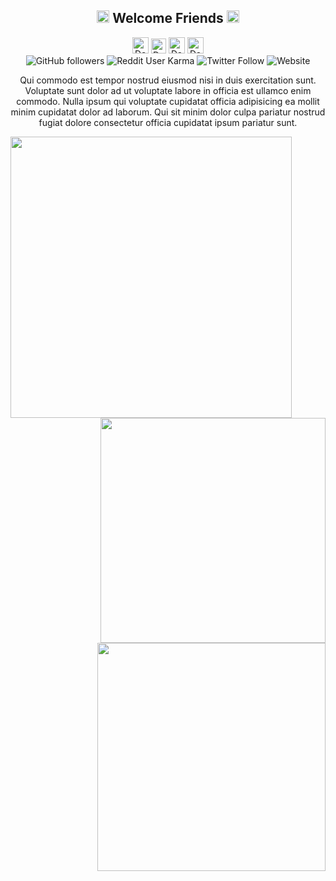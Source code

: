 <h2 align=center>
<img width="20px" src="https://github.com/daephx/daephx/blob/master/assets/Mario_Hello.gif">
<b> Welcome Friends </b>
<img width="20px" src="https://github.com/daephx/daephx/blob/master/assets/Mario_Hello.gif">
</h2>

<div align=center>
<!-- Social Links -->
<a href="https://gitlab.com/daephx" target="_blank" rel="noopener noreferrer"><img alt="Daemon Phenex | GitLab" width="26px" src="https://github.com/daephx/daephx/blob/master/assets/GitLab.svg" /></a>
<!-- <a href="https://in.linkedin.com/in/daephx" target="_blank" rel="noopener noreferrer"><img alt="Daemon Phenex | Linkedin" width="24px" src="https://github.com/daephx/daephx/blob/master/assets/Linkedin.svg" /></a> -->
<!-- <a href="https://instagram.com/daephx/" target="_blank" rel="noopener noreferrer"><img alt="Daemon Phenex | Instagram" width="24px" src="https://github.com/daephx/daephx/blob/master/assets/Instagram.svg" /></a> -->
<a href="https://twitter.com/xpandaemonium" target="_blank" rel="noopener noreferrer"><img alt="Daemon Phenex | Twitter" width="24px" src="https://github.com/daephx/daephx/blob/master/assets/Twitter.svg" /></a>
<a href="https://www.youtube.com/channel/UCvWVQZRK5lmETzEf_CNmwcw" target="_blank" rel="noopener noreferrer"><img alt="Daemon Phenex | Youtube" width="26px" src="https://github.com/daephx/daephx/blob/master/assets/YouTube.svg" /></a>
<a href="mailto:demonphoenix42@gmail.com" target="_blank" rel="noopener noreferrer"><img alt="Daemon Phenex | Gmail" width="26px" src="https://github.com/daephx/daephx/blob/master/assets/Gmail.svg" /></a>
</div>

<div align=center>
<img alt="GitHub followers" src="https://img.shields.io/github/followers/daephx?color=242424&label=Github&logo=Github&logoColor=000000">
<img alt="Reddit User Karma" src="https://img.shields.io/reddit/user-karma/combined/demonphoenix42?color=242424&label=Reddit&logo=Reddit&style=flat-square">
<img alt="Twitter Follow" src="https://img.shields.io/twitter/follow/xpandaemonium?color=242424&label=Twitter&logo=Twitter&style=flat-square">
<!-- <img alt="Twitter Follow" src="https://badgen.net/twitter/follow/xpandaemonium/?icon=twitter&color=222222&label=Twitter&labelColor=000000&iconColor=000000"> -->
<!-- <img alt="Custom badge" src="https://img.shields.io/endpoint?color=242424&label=Steam&logo=Steam&logoColor=000000&style=flat-square&url=https%3A%2F%2Fsteamcommunity.com%2Fid%2FxPandaemonium%2F"> -->
<img alt="Website" src="https://img.shields.io/website?color=242424&label=Steam&logo=Steam&logoColor=000000&style=flat-square&url=https%3A%2F%2Fsteamcommunity.com%2Fid%2FxPandaemonium%2F">
</div>

<div>
<div align=right>
<p align=center>Qui commodo est tempor nostrud eiusmod nisi in duis exercitation sunt. Voluptate sunt dolor ad ut voluptate labore in officia est ullamco enim commodo. Nulla ipsum qui voluptate cupidatat officia adipisicing ea mollit minim cupidatat dolor ad laborum. Qui sit minim dolor culpa pariatur nostrud fugiat dolore consectetur officia cupidatat ipsum pariatur sunt.</p>
<img align=left width=450px src="https://github.com/daephx/daephx/blob/master/assets/Delete.gif"></img>
<!-- Github Stats -->
<img width=360px src="https://github-readme-stats.daephx.vercel.app/api/top-langs/?username=daephx&layout=compact&hide_border=true&bg_color=00000000&text_color=dddddd"></img><br>
<img width=365px src="https://github-readme-stats.daephx.vercel.app/api?username=daephx&show_icons=true&hide_border=true&bg_color=00000000&text_color=dddddd&count_private=true&include_all_commits=true"></img>
</div>
</div>
